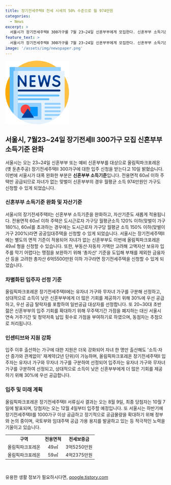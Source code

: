 ```yaml
---
title: 장기전세주택Ⅱ 전세 시세의 50% 수준으로 월 974만원
categories:
  - News
excerpt: >
  서울시가 장기전세주택Ⅱ 300가구를 7월 23~24일 신혼부부에게 모집한다. 신혼부부 소득기준을 완화하고, 자녀가 없는 신혼부부도 신청 가능하며, 자녀 유무에 상관없이 소득이나 자산 기준을 없앴다. 이번에 당첨된 300가구는 오는 12월부터 입주할 예정이며, 서울시는 연내 1000가구 공급한다. 또한, 중앙부처의 자산기준을 대폭 완화하여 총자산 6억5500만원 이하 가구라면 신청할 수 있게 됐다. 최종 당첨자는 10월 7일 발표되며, 이후 장기전세주택Ⅱ를 하반기에 1000가구 이상 공급할 예정이다.
feature_text: >
  서울시가 장기전세주택Ⅱ 300가구를 7월 23~24일 신혼부부에게 모집한다. 신혼부부 소득기준을 완화하고, 자녀가 없는 신혼부부도 신청 가능하며, 자녀 유무에 상관없이 소득이나 자산 기준을 없앴다. 이번에 당첨된 300가구는 오는 12월부터 입주할 예정이며, 서울시는 연내 1000가구 공급한다. 또한, 중앙부처의 자산기준을 대폭 완화하여 총자산 6억5500만원 이하 가구라면 신청할 수 있게 됐다. 최종 당첨자는 10월 7일 발표되며, 이후 장기전세주택Ⅱ를 하반기에 1000가구 이상 공급할 예정이다.
image: '/assets/img/newspaper.png'
---
```


<p><img src="/assets/img/newspaper.png" alt="kimp 속보" /></p>

<h2 data-ke-size="size26">서울시, 7월23~24일 장기전세Ⅱ 300가구 모집 신혼부부 소득기준 완화</h2>

<p data-ke-size="size16">서울시는 오는 23~24일 신혼부부 또는 예비 신혼부부를 대상으로 올림픽파크포레온(옛 둔촌주공) 장기전세주택Ⅱ 300가구에 대한 입주 신청을 받는다고 10일 밝혔습니다. 이번에 서울시가 대폭 완화한 부분은 <b>신혼부부 소득기준</b>입니다. 전용면적 60㎡ 이하 주택만 공급되므로 자녀가 없는 맞벌이 신혼부부의 경우 월평균 소득 974만원인 가구도 신청할 수 있게 되었습니다.</p>

<h3 data-ke-size="size24">신혼부부 소득기준 완화 및 자산기준</h3>

<p data-ke-size="size16">서울시의 장기전세주택Ⅱ는 신혼부부 소득기준을 완화하고, 자산기준도 새롭게 적용됩니다. 전용면적 60㎡ 이하 주택은 도시근로자 가구당 월평균소득 120% 이하(맞벌이 가구 180%), 60㎡를 초과하는 경우에는 도시근로자 가구당 월평균 소득 150% 이하(맞벌이 가구 200%)라면 공공임대주택을 신청할 수 있게 되었습니다. 서울시는 장기전세주택Ⅱ에는 별도의 면적 기준이 적용되어 자녀가 없는 신혼부부도 이번에 올림픽파크포레온 49㎡ 형을 신청할 수 있습니다. 또한, 부동산·자동차 가액만 고려해 고액자산 보유자 입주를 막기 어렵다는 맹점을 보완하기 위해 ‘총자산’ 기준을 도입해 부채를 제외한 금융자산 등을 고려한 총자산 6억5500만원 이하 가구라면 장기전세주택을 신청할 수 있게 되었습니다.</p>

<h3 data-ke-size="size24">차별화된 입주자 선정 기준</h3>

<p data-ke-size="size16">올림픽파크포레온 장기전세주택Ⅱ에는 유자녀 가구와 무자녀 가구를 구분해 선정하고, 상대적으로 소득이 낮은 신혼부부에게 더 많은 기회를 제공하기 위해 30%에 우선 공급하고, 우선 공급 탈락자를 포함하여 일반공급 대상자를 선정합니다. 또 20~30대 초반 젊은 신혼부부의 입주 기회를 확대하기 위해 무주택기간 가점을 폐지하는 대신 서울시 연속 거주기간 및 청약저축 납입 횟수로 가점을 부여하기로 하였으며, 동점자는 추첨으로 처리됩니다.</p>

<h3 data-ke-size="size24">인센티브와 지원 강화</h3>

<p data-ke-size="size16">입주 이후 출산하는 가구에 대한 지원은 더욱 강화되어 자녀 한 명만 출산해도 '소득·자산 증가와 관계없이' 재계약(2년 단위)이 가능하며, 올림픽파크포레온 장기전세주택Ⅱ 입주자는 유자녀 가구와 무자녀 가구를 구분하여 선정되어 입주자는 유자녀 가구와 무자녀 가구를 구분하여 선정되고, 상대적으로 소득이 낮은 신혼부부에게 더 많은 기회를 제공하기 위해 30%에 우선 공급합니다.</p>

<h3 data-ke-size="size24">입주 및 미래 계획</h3>

<p data-ke-size="size16">올림픽파크포레온 장기전세주택Ⅱ 서류심사 결과는 오는 8월 9일, 최종 당첨자는 10월 7일에 발표되며, 당첨자는 오는 12월 4일부터 입주할 예정입니다. 또 서울시는 하반기에 장기전세주택Ⅱ를 1000가구 이상 공급하고 장기적으로 공급물량을 확대하기 위해 정부와 논의 중이며, 국토부와 임대주택 공급 가용 용지를 발굴하고 있는 등 적극적인 노력을 기울이고 있습니다.</p>

<table>
  <tr>
    <td style="text-align: center; height: 17px;"><b>구역</b></td>
    <td style="text-align: center; height: 17px;"><b>전용면적</b></td>
    <td style="text-align: center; height: 17px;"><b>전세보증금</b></td>
  </tr>
  <tr>
    <td style="text-align: center; height: 17px;">올림픽파크포레온</td>
    <td style="text-align: center; height: 17px;">49㎡</td>
    <td style="text-align: center; height: 17px;">3억5250만원</td>
  </tr>
  <tr>
    <td style="text-align: center; height: 17px;">올림픽파크포레온</td>
    <td style="text-align: center; height: 17px;">59㎡</td>
    <td style="text-align: center; height: 17px;">4억2375만원</td>
  </tr>
</table>

<p data-ke-size="size16">&nbsp;</p>
유용한 생활 정보가 필요하시다면, <a href="https://qoogle.tistory.com" rel="dofollow">qoogle.tistory.com</a>


